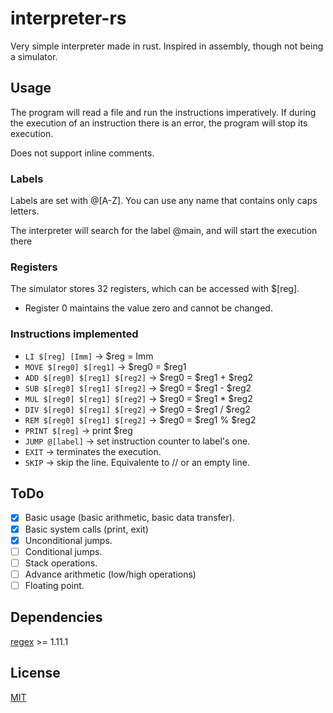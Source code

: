 
# interpreter-rs

Very simple interpreter made in rust. Inspired in assembly, though not being a simulator.

## Usage
The program will read a file and run the instructions imperatively. If during the execution of an instruction there is an error, the program will stop its execution.  

Does not support inline comments.  

### Labels
Labels are set with @\[A-Z\]. You can use any name that contains only caps letters.  

The interpreter will search for the label @main, and will start the execution there  

### Registers
The simulator stores 32 registers, which can be accessed with $\[reg\].  
- Register 0 maintains the value zero and cannot be changed.

### Instructions implemented
- ```LI $[reg] [Imm]``` -> $reg = Imm
- ```MOVE $[reg0] $[reg1]``` -> $reg0 = $reg1
- ```ADD $[reg0] $[reg1] $[reg2]``` -> $reg0 = $reg1 + $reg2
- ```SUB $[reg0] $[reg1] $[reg2]``` -> $reg0 = $reg1 - $reg2
- ```MUL $[reg0] $[reg1] $[reg2]``` -> $reg0 = $reg1 * $reg2
- ```DIV $[reg0] $[reg1] $[reg2]``` -> $reg0 = $reg1 / $reg2
- ```REM $[reg0] $[reg1] $[reg2]``` -> $reg0 = $reg1 % $reg2
- ```PRINT $[reg]``` -> print $reg
- ```JUMP @[label]``` -> set instruction counter to label's one.
- ```EXIT``` -> terminates the execution.
- ```SKIP``` -> skip the line. Equivalente to // or an empty line.

## ToDo
- [x]  Basic usage (basic arithmetic, basic data transfer).
- [x]  Basic system calls (print, exit)
- [x]  Unconditional jumps.
- [ ]  Conditional jumps.
- [ ]  Stack operations.
- [ ]  Advance arithmetic (low/high operations)
- [ ]  Floating point.

## Dependencies
[regex](https://crates.io/crates/regex) >= 1.11.1

## License
[MIT](https://choosealicense.com/licenses/mit/)